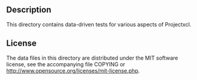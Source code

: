 Description
------------

This directory contains data-driven tests for various aspects of Projectxcl.

License
--------

The data files in this directory are distributed under the MIT software
license, see the accompanying file COPYING or
http://www.opensource.org/licenses/mit-license.php.

